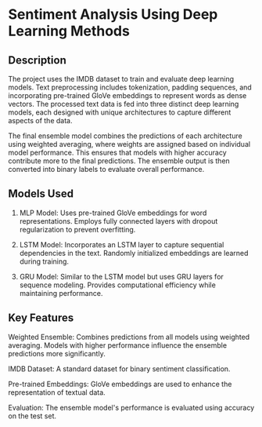 # Sentiment Analysis Using Deep Learning Methods

**Description**
----------------------
The project uses the IMDB dataset to train and evaluate deep learning models. Text preprocessing includes tokenization, padding sequences, and incorporating pre-trained GloVe embeddings to represent words as dense vectors. The processed text data is fed into three distinct deep learning models, each designed with unique architectures to capture different aspects of the data.

The final ensemble model combines the predictions of each architecture using weighted averaging, where weights are assigned based on individual model performance. This ensures that models with higher accuracy contribute more to the final predictions. The ensemble output is then converted into binary labels to evaluate overall performance.

**Models Used**
-------------------
1. MLP Model:
Uses pre-trained GloVe embeddings for word representations.
Employs fully connected layers with dropout regularization to prevent overfitting.

2. LSTM Model:
Incorporates an LSTM layer to capture sequential dependencies in the text.
Randomly initialized embeddings are learned during training.

3. GRU Model:
Similar to the LSTM model but uses GRU layers for sequence modeling.
Provides computational efficiency while maintaining performance.

**Key Features**
-----------------------------------

Weighted Ensemble: Combines predictions from all models using weighted averaging. Models with higher performance influence the ensemble predictions more significantly.

IMDB Dataset: A standard dataset for binary sentiment classification.

Pre-trained Embeddings: GloVe embeddings are used to enhance the representation of textual data.

Evaluation: The ensemble model's performance is evaluated using accuracy on the test set.
